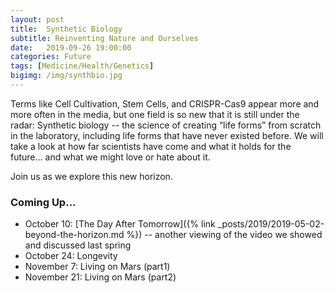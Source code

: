 ```yaml
---
layout: post
title:  Synthetic Biology
subtitle: Reinventing Nature and Ourselves
date:   2019-09-26 19:00:00
categories: Future 
tags: [Medicine/Health/Genetics]
bigimg: /img/synthbio.jpg
---
```

Terms like Cell Cultivation, Stem Cells, and CRISPR-Cas9 appear more and more often in the media, but one field is so new that it is still under the radar: Synthetic biology -- the science of creating “life forms” from scratch in the laboratory, including life forms that have never existed before. We will take a look at how far scientists have come and what it holds for the future... and what we might love or hate about it. 

Join us as we explore this new horizon.


### Coming Up...

* October 10: [The Day After Tomorrow]({% link _posts/2019/2019-05-02-beyond-the-horizon.md %}) -- another viewing of the video we showed and discussed last spring
* October 24: Longevity
* November 7: Living on Mars (part1)
* November 21: Living on Mars (part2)
